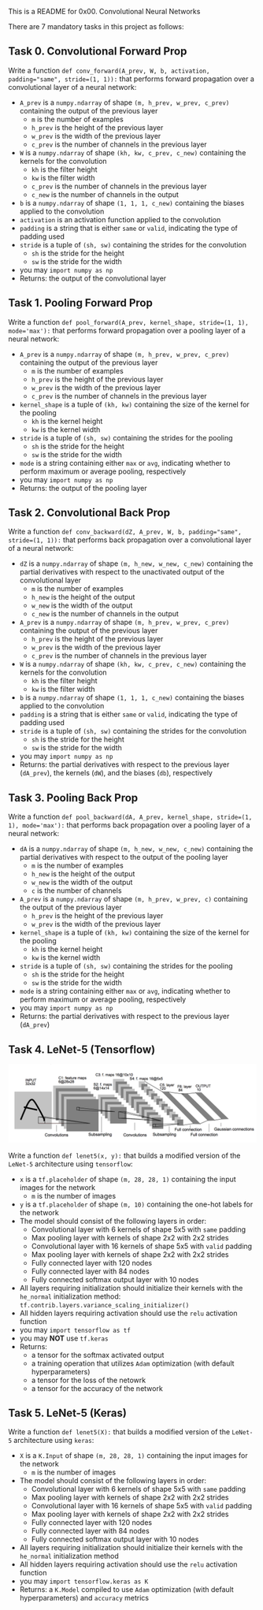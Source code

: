 This is a README for 0x00. Convolutional Neural Networks

There are 7 mandatory tasks in this project as follows:

## Task 0. Convolutional Forward Prop
Write a function  `def conv_forward(A_prev, W, b, activation, padding="same", stride=(1, 1)):`  that performs forward propagation over a convolutional layer of a neural network:

-   `A_prev`  is a  `numpy.ndarray`  of shape  `(m, h_prev, w_prev, c_prev)`  containing the output of the previous layer
    -   `m`  is the number of examples
    -   `h_prev`  is the height of the previous layer
    -   `w_prev`  is the width of the previous layer
    -   `c_prev`  is the number of channels in the previous layer
-   `W`  is a  `numpy.ndarray`  of shape  `(kh, kw, c_prev, c_new)`  containing the kernels for the convolution
    -   `kh`  is the filter height
    -   `kw`  is the filter width
    -   `c_prev`  is the number of channels in the previous layer
    -   `c_new`  is the number of channels in the output
-   `b`  is a  `numpy.ndarray`  of shape  `(1, 1, 1, c_new)`  containing the biases applied to the convolution
-   `activation`  is an activation function applied to the convolution
-   `padding`  is a string that is either  `same`  or  `valid`, indicating the type of padding used
-   `stride`  is a tuple of  `(sh, sw)`  containing the strides for the convolution
    -   `sh`  is the stride for the height
    -   `sw`  is the stride for the width
-   you may  `import numpy as np`
-   Returns: the output of the convolutional layer

## Task 1. Pooling Forward Prop
Write a function  `def pool_forward(A_prev, kernel_shape, stride=(1, 1), mode='max'):`  that performs forward propagation over a pooling layer of a neural network:

-   `A_prev`  is a  `numpy.ndarray`  of shape  `(m, h_prev, w_prev, c_prev)`  containing the output of the previous layer
    -   `m`  is the number of examples
    -   `h_prev`  is the height of the previous layer
    -   `w_prev`  is the width of the previous layer
    -   `c_prev`  is the number of channels in the previous layer
-   `kernel_shape`  is a tuple of  `(kh, kw)`  containing the size of the kernel for the pooling
    -   `kh`  is the kernel height
    -   `kw`  is the kernel width
-   `stride`  is a tuple of  `(sh, sw)`  containing the strides for the pooling
    -   `sh`  is the stride for the height
    -   `sw`  is the stride for the width
-   `mode`  is a string containing either  `max`  or  `avg`, indicating whether to perform maximum or average pooling, respectively
-   you may  `import numpy as np`
-   Returns: the output of the pooling layer

## Task 2. Convolutional Back Prop
Write a function  `def conv_backward(dZ, A_prev, W, b, padding="same", stride=(1, 1)):`  that performs back propagation over a convolutional layer of a neural network:

-   `dZ`  is a  `numpy.ndarray`  of shape  `(m, h_new, w_new, c_new)`  containing the partial derivatives with respect to the unactivated output of the convolutional layer
    -   `m`  is the number of examples
    -   `h_new`  is the height of the output
    -   `w_new`  is the width of the output
    -   `c_new`  is the number of channels in the output
-   `A_prev`  is a  `numpy.ndarray`  of shape  `(m, h_prev, w_prev, c_prev)`  containing the output of the previous layer
    -   `h_prev`  is the height of the previous layer
    -   `w_prev`  is the width of the previous layer
    -   `c_prev`  is the number of channels in the previous layer
-   `W`  is a  `numpy.ndarray`  of shape  `(kh, kw, c_prev, c_new)`  containing the kernels for the convolution
    -   `kh`  is the filter height
    -   `kw`  is the filter width
-   `b`  is a  `numpy.ndarray`  of shape  `(1, 1, 1, c_new)`  containing the biases applied to the convolution
-   `padding`  is a string that is either  `same`  or  `valid`, indicating the type of padding used
-   `stride`  is a tuple of  `(sh, sw)`  containing the strides for the convolution
    -   `sh`  is the stride for the height
    -   `sw`  is the stride for the width
-   you may  `import numpy as np`
-   Returns: the partial derivatives with respect to the previous layer (`dA_prev`), the kernels (`dW`), and the biases (`db`), respectively

## Task 3. Pooling Back Prop
Write a function  `def pool_backward(dA, A_prev, kernel_shape, stride=(1, 1), mode='max'):`  that performs back propagation over a pooling layer of a neural network:

-   `dA`  is a  `numpy.ndarray`  of shape  `(m, h_new, w_new, c_new)`  containing the partial derivatives with respect to the output of the pooling layer
    -   `m`  is the number of examples
    -   `h_new`  is the height of the output
    -   `w_new`  is the width of the output
    -   `c`  is the number of channels
-   `A_prev`  is a  `numpy.ndarray`  of shape  `(m, h_prev, w_prev, c)`  containing the output of the previous layer
    -   `h_prev`  is the height of the previous layer
    -   `w_prev`  is the width of the previous layer
-   `kernel_shape`  is a tuple of  `(kh, kw)`  containing the size of the kernel for the pooling
    -   `kh`  is the kernel height
    -   `kw`  is the kernel width
-   `stride`  is a tuple of  `(sh, sw)`  containing the strides for the pooling
    -   `sh`  is the stride for the height
    -   `sw`  is the stride for the width
-   `mode`  is a string containing either  `max`  or  `avg`, indicating whether to perform maximum or average pooling, respectively
-   you may  `import numpy as np`
-   Returns: the partial derivatives with respect to the previous layer (`dA_prev`)

## Task 4. LeNet-5 (Tensorflow)
<img src="https://github.com/bsbanotto/holbertonschool-machine_learning/blob/main/supervised_learning/0x00-cnn/readme_photos/4fb0e30dfb666ae3a592.png" />

Write a function  `def lenet5(x, y):`  that builds a modified version of the  `LeNet-5`  architecture using  `tensorflow`:

-   `x`  is a  `tf.placeholder`  of shape  `(m, 28, 28, 1)`  containing the input images for the network
    -   `m`  is the number of images
-   `y`  is a  `tf.placeholder`  of shape  `(m, 10)`  containing the one-hot labels for the network
-   The model should consist of the following layers in order:
    -   Convolutional layer with 6 kernels of shape 5x5 with  `same`  padding
    -   Max pooling layer with kernels of shape 2x2 with 2x2 strides
    -   Convolutional layer with 16 kernels of shape 5x5 with  `valid`  padding
    -   Max pooling layer with kernels of shape 2x2 with 2x2 strides
    -   Fully connected layer with 120 nodes
    -   Fully connected layer with 84 nodes
    -   Fully connected softmax output layer with 10 nodes
-   All layers requiring initialization should initialize their kernels with the  `he_normal`  initialization method:  `tf.contrib.layers.variance_scaling_initializer()`
-   All hidden layers requiring activation should use the  `relu`  activation function
-   you may  `import tensorflow as tf`
-   you may  **NOT**  use  `tf.keras`
-   Returns:
    -   a tensor for the softmax activated output
    -   a training operation that utilizes  `Adam`  optimization (with default hyperparameters)
    -   a tensor for the loss of the netowrk
    -   a tensor for the accuracy of the network

## Task 5. LeNet-5 (Keras)
Write a function  `def lenet5(X):`  that builds a modified version of the  `LeNet-5`  architecture using  `keras`:

-   `X`  is a  `K.Input`  of shape  `(m, 28, 28, 1)`  containing the input images for the network
    -   `m`  is the number of images
-   The model should consist of the following layers in order:
    -   Convolutional layer with 6 kernels of shape 5x5 with  `same`  padding
    -   Max pooling layer with kernels of shape 2x2 with 2x2 strides
    -   Convolutional layer with 16 kernels of shape 5x5 with  `valid`  padding
    -   Max pooling layer with kernels of shape 2x2 with 2x2 strides
    -   Fully connected layer with 120 nodes
    -   Fully connected layer with 84 nodes
    -   Fully connected softmax output layer with 10 nodes
-   All layers requiring initialization should initialize their kernels with the  `he_normal`  initialization method
-   All hidden layers requiring activation should use the  `relu`  activation function
-   you may  `import tensorflow.keras as K`
-   Returns: a  `K.Model`  compiled to use  `Adam`  optimization (with default hyperparameters) and  `accuracy`  metrics
